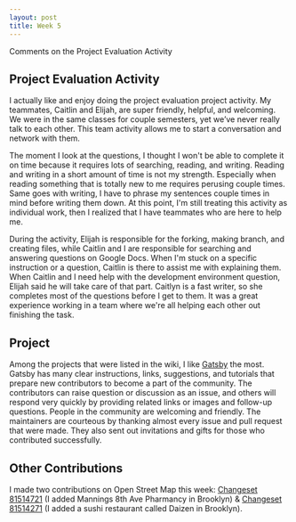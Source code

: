 ```yaml
---
layout: post
title: Week 5
---
```


Comments on the Project Evaluation Activity

Project Evaluation Activity
---

I actually like and enjoy doing the project evaluation project activity. My teammates, Caitlin and Elijah, are super friendly, helpful, and welcoming. We were in the same classes for couple semesters, yet we’ve never really talk to each other. This team activity allows me to start a conversation and network with them. 

The moment I look at the questions, I thought I won't be able to complete it on time because it requires lots of searching, reading, and writing. Reading and writing in a short amount of time is not my strength. Especially when reading something that is totally new to me requires perusing couple times. Same goes with writing, I have to phrase my sentences couple times in mind before writing them down. At this point, I'm still treating this activity as individual work, then I realized that I have teammates who are here to help me.

During the activity, Elijah is responsible for the forking, making branch, and creating files, while Caitlin and I are responsible for searching and answering questions on Google Docs. When I'm stuck on a specific instruction or a question, Caitlin is there to assist me with explaining them. When Caitlin and I need help with the development environment question, Elijah said he will take care of that part. Caitlyn is a fast writer, so she completes most of the questions before I get to them. It was a great experience working in a team where we're all helping each other out finishing the task.


Project
---
Among the projects that were listed in the wiki, I like [Gatsby](https://www.gatsbyjs.org/) the most. Gatsby has many clear instructions, links, suggestions, and tutorials that prepare new contributors to become a part of the community. The contributors can raise question or discussion as an issue, and others will respond very quickly by providing related links or images and follow-up questions. People in the community are welcoming and friendly. The maintainers are courteous by thanking almost every issue and pull request that were made. They also sent out invitations and gifts for those who contributed successfully.


Other Contributions
---
I made two contributions on Open Street Map this week: [Changeset 81514721](https://www.openstreetmap.org/changeset/81514721) (I added Mannings 8th Ave Pharmancy in Brooklyn) & [Changeset 81514271](https://www.openstreetmap.org/changeset/81514271) (I added a sushi restaurant called Daizen in Brooklyn).